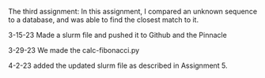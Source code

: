 The third assignment:
In this assignment, I compared an unknown sequence to a database, and
was able to find the closest match to it.
	
3-15-23
Made a slurm file and pushed it to Github and the Pinnacle 

3-29-23
We made the calc-fibonacci.py

4-2-23
added the updated slurm file as described in Assignment 5.
